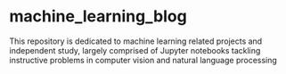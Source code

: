 # machine_learning_blog

This repository is dedicated to machine learning related projects and independent study, largely comprised of Jupyter notebooks tackling instructive problems in computer vision and natural language processing
